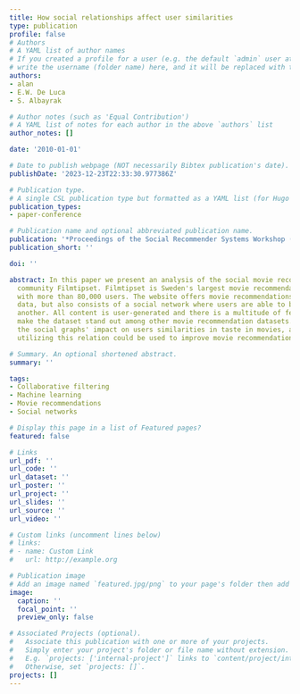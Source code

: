 ```yaml
---
title: How social relationships affect user similarities
type: publication 
profile: false
# Authors
# A YAML list of author names
# If you created a profile for a user (e.g. the default `admin` user at `content/authors/admin/`), 
# write the username (folder name) here, and it will be replaced with their full name and linked to their profile.
authors:
- alan
- E.W. De Luca
- S. Albayrak

# Author notes (such as 'Equal Contribution')
# A YAML list of notes for each author in the above `authors` list
author_notes: []

date: '2010-01-01'

# Date to publish webpage (NOT necessarily Bibtex publication's date).
publishDate: '2023-12-23T22:33:30.977386Z'

# Publication type.
# A single CSL publication type but formatted as a YAML list (for Hugo requirements).
publication_types:
- paper-conference

# Publication name and optional abbreviated publication name.
publication: '*Proceedings of the Social Recommender Systems Workshop (SRS2010)*'
publication_short: ''

doi: ''

abstract: In this paper we present an analysis of the social movie recommendation
  community Filmtipset. Filmtipset is Sweden's largest movie recommendation community
  with more than 80,000 users. The website offers movie recommendations based on usage
  data, but also consists of a social network where users are able to befriend one
  another. All content is user-generated and there is a multitude of features that
  make the dataset stand out among other movie recommendation datasets. We evaluate
  the social graphs' impact on users similarities in taste in movies, and show that
  utilizing this relation could be used to improve movie recommendation quality.

# Summary. An optional shortened abstract.
summary: ''

tags:
- Collaborative filtering
- Machine learning
- Movie recommendations
- Social networks

# Display this page in a list of Featured pages?
featured: false

# Links
url_pdf: ''
url_code: ''
url_dataset: ''
url_poster: ''
url_project: ''
url_slides: ''
url_source: ''
url_video: ''

# Custom links (uncomment lines below)
# links:
# - name: Custom Link
#   url: http://example.org

# Publication image
# Add an image named `featured.jpg/png` to your page's folder then add a caption below.
image:
  caption: ''
  focal_point: ''
  preview_only: false

# Associated Projects (optional).
#   Associate this publication with one or more of your projects.
#   Simply enter your project's folder or file name without extension.
#   E.g. `projects: ['internal-project']` links to `content/project/internal-project/index.md`.
#   Otherwise, set `projects: []`.
projects: []
---
```




